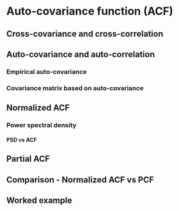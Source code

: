 # Auto-covariance function (ACF)

## Cross-covariance and cross-correlation

## Auto-covariance and auto-correlation

### Empirical auto-covariance

### Covariance matrix based on auto-covariance

## Normalized ACF

### Power spectral density

#### PSD vs ACF

## Partial ACF

## Comparison - Normalized ACF vs PCF

## Worked example
